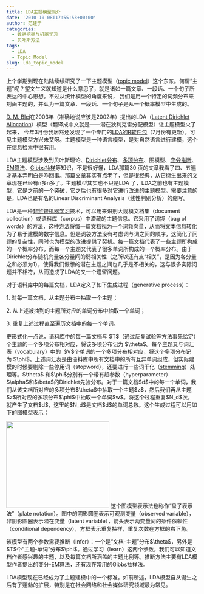 ```yaml
---
title: LDA主题模型简介
date: '2010-10-08T17:55:53+00:00'
author: 范建宁
categories:
  - 数据挖掘与机器学习
  - 贝叶斯方法
tags:
  - LDA
  - Topic Model
slug: lda_topic_model
---
```


<p align="left">
  上个学期到现在陆陆续续研究了一下主题模型（<a href="http://en.wikipedia.org/wiki/Topic_model" target="_blank">topic model</a>）这个东东。何谓“主题”呢？望文生义就知道是什么意思了，就是诸如一篇文章、一段话、一个句子所表达的中心思想。不过从统计模型的角度来说， 我们是用一个特定的词频分布来刻画主题的，并认为一篇文章、一段话、一个句子是从一个概率模型中生成的。<!--more-->
</p>

<p align="left">
  <a href="http://www.cs.princeton.edu/~blei/" target="_blank">D. M. Blei</a>在2003年（准确地说应该是2002年）提出的LDA（<a href="http://www.cs.princeton.edu/~blei/papers/BleiNgJordan2003.pdf" target="_blank">Latent Dirichlet Allocation</a>）模型（翻译成中文就是——潜在狄利克雷分配模型）让主题模型火了起来， 今年3月份我居然还发现了一个专门的<a href="http://cran.r-project.org/web/packages/lda/" target="_blank">LDA的R软件包</a>（7月份有更新），可见主题模型方兴未艾呀。主题模型是一种语言模型，是对自然语言进行建模，这个在信息检索中很有用。
</p>

<p align="left">
  LDA主题模型涉及到贝叶斯理论、<a href="http://en.wikipedia.org/wiki/Dirichlet_distribution" target="_blank">Dirichlet分布</a>、<a href="http://en.wikipedia.org/wiki/Multinomial_distribution" target="_blank">多项分布</a>、图模型、<a href="http://en.wikipedia.org/wiki/Variational_Bayes" target="_blank">变分推断</a>、<a href="http://en.wikipedia.org/wiki/EM_algorithm" target="_blank">EM算法</a>、<a href="http://en.wikipedia.org/wiki/Gibbs_sampling" target="_blank">Gibbs抽样</a>等知识，不是很好懂，LDA那篇30 页的文章我看了四、五遍才基本弄明白是咋回事。那篇文章其实有点老了，但是很经典，从它衍生出来的文章现在已经有n多n多了。主题模型其实也不只是LDA 了，LDA之前也有主题模型，它是之前的一个突破，它之后也有很多对它进行改进的主题模型。需要注意的是，LDA也是有名的Linear Discriminant Analysis（线性判别分析）的缩写。
</p>

<p align="left">
  LDA是一种<a href="http://en.wikipedia.org/wiki/Unsupervised_learning" target="_blank">非监督机器学习</a>技术，可以用来识别大规模文档集（document collection）或语料库（corpus）中潜藏的主题信息。它采用了词袋（bag of words）的方法，这种方法将每一篇文档视为一个词频向量，从而将文本信息转化为了易于建模的数字信息。但是词袋方法没有考虑词与词之间的顺序，这简化了问题的复杂性，同时也为模型的改进提供了契机。每一篇文档代表了一些主题所构成的一个概率分布，而每一个主题又代表了很多单词所构成的一个概率分布。由于 Dirichlet分布随机向量各分量间的弱相关性（之所以还有点“相关”，是因为各分量之和必须为1），使得我们假想的潜在主题之间也几乎是不相关的，这与很多实际问题并不相符，从而造成了LDA的又一个遗留问题。
</p>

<p align="left">
  对于语料库中的每篇文档，LDA定义了如下生成过程（generative process）：
</p>

<p align="left">
  1. 对每一篇文档，从主题分布中抽取一个主题；
</p>

<p align="left">
  2. 从上述被抽到的主题所对应的单词分布中抽取一个单词；
</p>

<p align="left">
  3. 重复上述过程直至遍历文档中的每一个单词。
</p>

<p align="left">
  更形式化一点说，语料库中的每一篇文档与 $T$（通过反复试验等方法事先给定）个主题的一个多项分布相对应，将该多项分布记为 $\theta$。每个主题又与词汇表（vocabulary）中的  $V$个单词的一个多项分布相对应，将这个多项分布记为 $\phi$。上述词汇表是由语料库中所有文档中的所有互异单词组成，但实际建模的时候要剔除一些停用词（stopword），还要进行一些词干化（<a href="http://en.wikipedia.org/wiki/Stemming" target="_blank">stemming</a>）处理等。$\theta$ 和$\phi$分别有一个带有超参数（hyperparameter）$\alpha$和$\beta$的Dirichlet先验分布。对于一篇文档$d$中的每一个单词，我们从该文档所对应的多项分布$\theta$中抽取一个主题$z$，然后我们再从主题$z$所对应的多项分布$\phi$中抽取一个单词$w$。将这个过程重复$N_d$次，就产生了文档$d$，这里的$N_d$是文档$d$的单词总数。这个生成过程可以用如下的图模型表示：
</p>

<p align="left">
  <img class="aligncenter size-full wp-image-6308" title="LDA" src="http://cos.name/wp-content/uploads/2010/10/LDA.png" alt="" width="271" height="228" /> 这个图模型表示法也称作“盘子表示法”（plate notation）。图中的阴影圆圈表示可观测变量（observed variable），非阴影圆圈表示潜在变量（latent variable），箭头表示两变量间的条件依赖性（conditional dependency），方框表示重复抽样，重复次数在方框的右下角。
</p>

<p align="left">
  该模型有两个参数需要推断（infer）：一个是“文档-主题”分布$\theta$，另外是$T$个“主题-单词”分布$\phi$。通过学习（learn）这两个参数，我们可以知道文档作者感兴趣的主题，以及每篇文档所涵盖的主题比例等。推断方法主要有LDA模型作者提出的变分-EM算法，还有现在常用的Gibbs抽样法。
</p>

LDA模型现在已经成为了主题建模中的一个标准。如前所述，LDA模型自从诞生之后有了蓬勃的扩展，特别是在社会网络和社会媒体研究领域最为常见。
